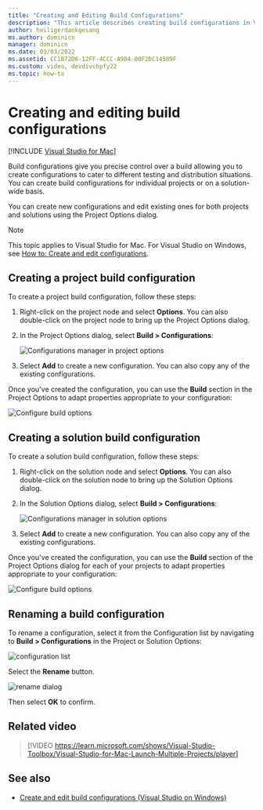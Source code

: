 ```yaml
---
title: "Creating and Editing Build Configurations"
description: "This article describes creating build configurations in Visual Studio for Mac"
author: heiligerdankgesang 
ms.author: dominicn
manager: dominicn
ms.date: 03/03/2022
ms.assetid: CC1B72D6-12FF-4CCC-A9D4-00F2DC14589F
ms.custom: video, devdivchpfy22
ms.topic: how-to
---
```

# Creating and editing build configurations

 [!INCLUDE [Visual Studio for Mac](~/includes/applies-to-version/vs-mac-only.md)]

Build configurations give you precise control over a build allowing you to create configurations to cater to different testing and distribution situations. You can create build configurations for individual projects or on a solution-wide basis.

You can create new configurations and edit existing ones for both projects and solutions using the Project Options dialog.

>[!NOTE]
>This topic applies to Visual Studio for Mac. For Visual Studio on Windows, see [How to: Create and edit configurations](/visualstudio/ide/how-to-create-and-edit-configurations).

## Creating a project build configuration

To create a project build configuration, follow these steps:

1. Right-click on the project node and select **Options**. You can also double-click on the project node to bring up the Project Options dialog.

2. In the Project Options dialog, select **Build > Configurations**:

    ![Configurations manager in project options](media/create-and-edit-configurations-image2.png)

3. Select **Add** to create a new configuration. You can also copy any of the existing configurations.

Once you've created the configuration, you can use the **Build** section in the Project Options to adapt properties appropriate to your configuration:

![Configure build options](media/create-and-edit-configurations-image3.png)

## Creating a solution build configuration

To create a solution build configuration, follow these steps:

1. Right-click on the solution node and select **Options**. You can also double-click on the solution node to bring up the Solution Options dialog.

2. In the Solution Options dialog, select **Build > Configurations**:

    ![Configurations manager in solution options](media/create-and-edit-configurations-image1.png)

3. Select **Add** to create a new configuration. You can also copy any of the existing configurations.

Once you've created the configuration, you can use the **Build** section of the Project Options dialog for each of your projects to adapt properties appropriate to your configuration:

![Configure build options](media/create-and-edit-configurations-image3.png)

## Renaming a build configuration

To rename a configuration, select it from the Configuration list by navigating to **Build > Configurations** in the Project or Solution Options:

![configuration list](media/create-and-edit-configurations-image4.png)

Select the **Rename** button.

![rename dialog](media/create-and-edit-configurations-image5.png)

Then select **OK** to confirm.

## Related video

> [!VIDEO https://learn.microsoft.com/shows/Visual-Studio-Toolbox/Visual-Studio-for-Mac-Launch-Multiple-Projects/player]

## See also

- [Create and edit build configurations (Visual Studio on Windows)](/visualstudio/ide/how-to-create-and-edit-configurations)
